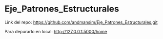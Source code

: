 # Eje_Patrones_Estructurales

Link del repo: https://github.com/andmansim/Eje_Patrones_Estructurales.git

Para depurarlo en local: http://127.0.0.1:5000/home